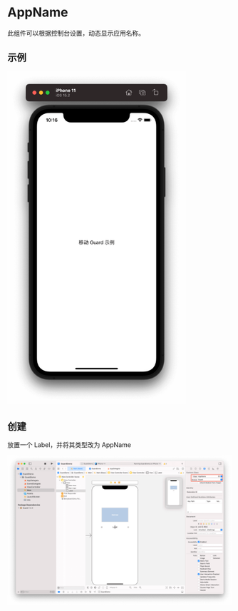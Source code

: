 # AppName

<LastUpdated/>

此组件可以根据控制台设置，动态显示应用名称。

## 示例

<img src="./../images/appname.png" alt="drawing" width="400"/>

## 创建

放置一个 Label，并将其类型改为 AppName

![](./../images/appname2.png)
